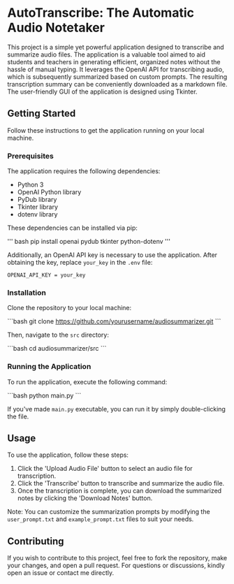 # AutoTranscribe: The Automatic Audio Notetaker

This project is a simple yet powerful application designed to transcribe and summarize audio files. The application is a valuable tool aimed to aid students and teachers in generating efficient, organized notes without the hassle of manual typing. It leverages the OpenAI API for transcribing audio, which is subsequently summarized based on custom prompts. The resulting transcription summary can be conveniently downloaded as a markdown file. The user-friendly GUI of the application is designed using Tkinter.

## Getting Started

Follow these instructions to get the application running on your local machine.

### Prerequisites

The application requires the following dependencies:

- Python 3
- OpenAI Python library
- PyDub library
- Tkinter library
- dotenv library

These dependencies can be installed via pip:

''' bash
pip install openai pydub tkinter python-dotenv
'''

Additionally, an OpenAI API key is necessary to use the application. After obtaining the key, replace `your_key` in the `.env` file:

```plaintext
OPENAI_API_KEY = your_key
```

### Installation

Clone the repository to your local machine:

\`\`\`bash
git clone https://github.com/yourusername/audiosummarizer.git
\`\`\`

Then, navigate to the `src` directory:

\`\`\`bash
cd audiosummarizer/src
\`\`\`

### Running the Application

To run the application, execute the following command:

\`\`\`bash
python main.py
\`\`\`

If you've made `main.py` executable, you can run it by simply double-clicking the file.

## Usage

To use the application, follow these steps:

1. Click the 'Upload Audio File' button to select an audio file for transcription.
2. Click the 'Transcribe' button to transcribe and summarize the audio file.
3. Once the transcription is complete, you can download the summarized notes by clicking the 'Download Notes' button.

Note: You can customize the summarization prompts by modifying the `user_prompt.txt` and `example_prompt.txt` files to suit your needs.

## Contributing

If you wish to contribute to this project, feel free to fork the repository, make your changes, and open a pull request. For questions or discussions, kindly open an issue or contact me directly.
